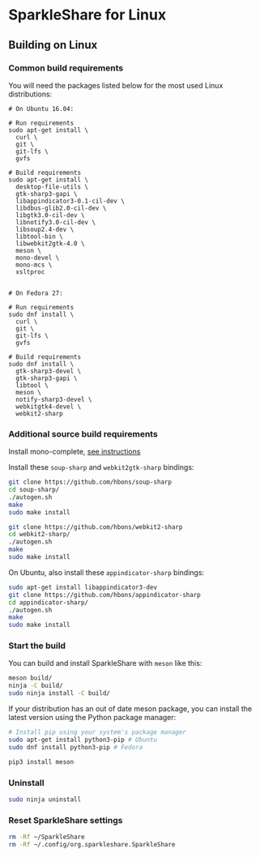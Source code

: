# SparkleShare for Linux

## Building on Linux

### Common build requirements

You will need the packages listed below for the most used Linux distributions:

```shell
# On Ubuntu 16.04:

# Run requirements
sudo apt-get install \
  curl \
  git \
  git-lfs \
  gvfs  

# Build requirements
sudo apt-get install \
  desktop-file-utils \
  gtk-sharp3-gapi \
  libappindicator3-0.1-cil-dev \
  libdbus-glib2.0-cil-dev \
  libgtk3.0-cil-dev \
  libnotify3.0-cil-dev \
  libsoup2.4-dev \
  libtool-bin \
  libwebkit2gtk-4.0 \
  meson \
  mono-devel \
  mono-mcs \
  xsltproc


# On Fedora 27:

# Run requirements
sudo dnf install \
  curl \
  git \
  git-lfs \
  gvfs

# Build requirements
sudo dnf install \
  gtk-sharp3-devel \
  gtk-sharp3-gapi \
  libtool \
  meson \
  notify-sharp3-devel \
  webkitgtk4-devel \
  webkit2-sharp
```


### Additional source build requirements

Install mono-complete, [see instructions](https://www.mono-project.com/download/stable/#download-lin-ubuntu)

Install these `soup-sharp` and `webkit2gtk-sharp` bindings:

```bash
git clone https://github.com/hbons/soup-sharp
cd soup-sharp/
./autogen.sh
make
sudo make install
```

```bash
git clone https://github.com/hbons/webkit2-sharp
cd webkit2-sharp/
./autogen.sh
make
sudo make install
```

On Ubuntu, also install these `appindicator-sharp` bindings:

```bash
sudo apt-get install libappindicator3-dev
git clone https://github.com/hbons/appindicator-sharp
cd appindicator-sharp/
./autogen.sh
make
sudo make install
```


### Start the build

You can build and install SparkleShare with `meson` like this:

```bash
meson build/
ninja -C build/
sudo ninja install -C build/
```


If your distribution has an out of date meson package, you can install the latest version using the Python package manager:

```bash
# Install pip using your system's package manager
sudo apt-get install python3-pip # Ubuntu
sudo dnf install python3-pip # Fedora

pip3 install meson
```


### Uninstall

```bash
sudo ninja uninstall
```


### Reset SparkleShare settings

```bash
rm -Rf ~/SparkleShare
rm -Rf ~/.config/org.sparkleshare.SparkleShare
```

